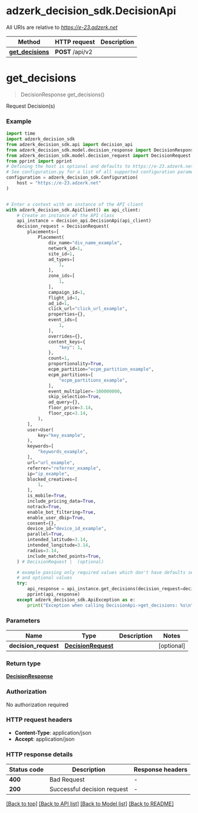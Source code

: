 # adzerk_decision_sdk.DecisionApi

All URIs are relative to *https://e-23.adzerk.net*

Method | HTTP request | Description
------------- | ------------- | -------------
[**get_decisions**](DecisionApi.md#get_decisions) | **POST** /api/v2 | 


# **get_decisions**
> DecisionResponse get_decisions()



Request Decision(s)

### Example

```python
import time
import adzerk_decision_sdk
from adzerk_decision_sdk.api import decision_api
from adzerk_decision_sdk.model.decision_response import DecisionResponse
from adzerk_decision_sdk.model.decision_request import DecisionRequest
from pprint import pprint
# Defining the host is optional and defaults to https://e-23.adzerk.net
# See configuration.py for a list of all supported configuration parameters.
configuration = adzerk_decision_sdk.Configuration(
    host = "https://e-23.adzerk.net"
)


# Enter a context with an instance of the API client
with adzerk_decision_sdk.ApiClient() as api_client:
    # Create an instance of the API class
    api_instance = decision_api.DecisionApi(api_client)
    decision_request = DecisionRequest(
        placements=[
            Placement(
                div_name="div_name_example",
                network_id=1,
                site_id=1,
                ad_types=[
                    1,
                ],
                zone_ids=[
                    1,
                ],
                campaign_id=1,
                flight_id=1,
                ad_id=1,
                click_url="click_url_example",
                properties={},
                event_ids=[
                    1,
                ],
                overrides={},
                content_keys={
                    "key": 1,
                },
                count=1,
                proportionality=True,
                ecpm_partition="ecpm_partition_example",
                ecpm_partitions=[
                    "ecpm_partitions_example",
                ],
                event_multiplier=-100000000,
                skip_selection=True,
                ad_query={},
                floor_price=3.14,
                floor_cpc=3.14,
            ),
        ],
        user=User(
            key="key_example",
        ),
        keywords=[
            "keywords_example",
        ],
        url="url_example",
        referrer="referrer_example",
        ip="ip_example",
        blocked_creatives=[
            1,
        ],
        is_mobile=True,
        include_pricing_data=True,
        notrack=True,
        enable_bot_filtering=True,
        enable_user_dbip=True,
        consent={},
        device_id="device_id_example",
        parallel=True,
        intended_latitude=3.14,
        intended_longitude=3.14,
        radius=3.14,
        include_matched_points=True,
    ) # DecisionRequest |  (optional)

    # example passing only required values which don't have defaults set
    # and optional values
    try:
        api_response = api_instance.get_decisions(decision_request=decision_request)
        pprint(api_response)
    except adzerk_decision_sdk.ApiException as e:
        print("Exception when calling DecisionApi->get_decisions: %s\n" % e)
```


### Parameters

Name | Type | Description  | Notes
------------- | ------------- | ------------- | -------------
 **decision_request** | [**DecisionRequest**](DecisionRequest.md)|  | [optional]

### Return type

[**DecisionResponse**](DecisionResponse.md)

### Authorization

No authorization required

### HTTP request headers

 - **Content-Type**: application/json
 - **Accept**: application/json


### HTTP response details
| Status code | Description | Response headers |
|-------------|-------------|------------------|
**400** | Bad Request |  -  |
**200** | Successful decision request |  -  |

[[Back to top]](#) [[Back to API list]](../README.md#documentation-for-api-endpoints) [[Back to Model list]](../README.md#documentation-for-models) [[Back to README]](../README.md)

